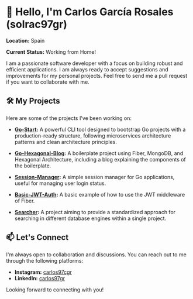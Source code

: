 # 👋 Hello, I'm Carlos García Rosales (solrac97gr)

**Location:** Spain

**Current Status:** Working from Home!

I am a passionate software developer with a focus on building robust and efficient applications. I am always ready to accept suggestions and improvements for my personal projects. Feel free to send me a pull request if you want to collaborate with me.

## 🛠️ My Projects

Here are some of the projects I've been working on:

- **[Go-Start](https://github.com/solrac97gr/go-start):** A powerful CLI tool designed to bootstrap Go projects with a production-ready structure, following microservices architecture patterns and clean architecture principles.
- **[Go-Hexagonal-Blog](https://github.com/solrac97gr/go-hexagonal-blog):** A boilerplate project using Fiber, MongoDB, and Hexagonal Architecture, including a blog explaining the components of the boilerplate.

- **[Session-Manager](https://github.com/solrac97gr/session-manager):** A simple session manager for Go applications, useful for managing user login status.

- **[Basic-JWT-Auth](https://github.com/solrac97gr/basic-jwt-auth):** A basic example of how to use the JWT middleware of Fiber.

- **[Searcher](https://github.com/solrac97gr/searcher):** A project aiming to provide a standardized approach for searching in different database engines within a single project.

## 📫 Let's Connect

I'm always open to collaboration and discussions. You can reach out to me through the following platforms:

- **Instagram:** [carlos97cgr](https://www.instagram.com/carlos97cgr/)
- **LinkedIn:** [carlos97gr](https://www.linkedin.com/in/carlos97gr/)

Looking forward to connecting with you!

